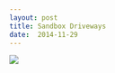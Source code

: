 ```yaml
---
layout: post
title: Sandbox Driveways
date:  2014-11-29
---
```


![](https://infinit.io/link/vokoiva8/3bBePgZ.jpg)